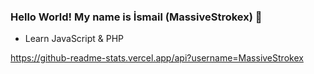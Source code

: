 ### Hello World! My name is İsmail (MassiveStrokex) 👋



-  Learn JavaScript & PHP



https://github-readme-stats.vercel.app/api?username=MassiveStrokex
